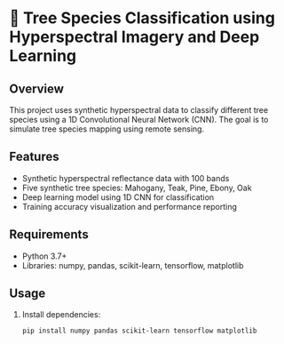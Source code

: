 # 🌳 Tree Species Classification using Hyperspectral Imagery and Deep Learning

## Overview
This project uses synthetic hyperspectral data to classify different tree species using a 1D Convolutional Neural Network (CNN). The goal is to simulate tree species mapping using remote sensing.

## Features
- Synthetic hyperspectral reflectance data with 100 bands
- Five synthetic tree species: Mahogany, Teak, Pine, Ebony, Oak
- Deep learning model using 1D CNN for classification
- Training accuracy visualization and performance reporting

## Requirements
- Python 3.7+
- Libraries: numpy, pandas, scikit-learn, tensorflow, matplotlib

## Usage
1. Install dependencies:
   ```bash
   pip install numpy pandas scikit-learn tensorflow matplotlib
